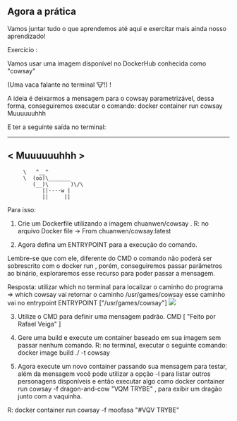 ## Agora a prática ##

Vamos juntar tudo o que aprendemos até aqui e exercitar mais ainda nosso aprendizado!

Exercício :

Vamos usar uma imagem disponível no DockerHub conhecida como "cowsay" 

(Uma vaca falante no terminal 🐮!) !

A ideia é deixarmos a mensagem para o cowsay parametrizável, dessa forma, conseguiremos executar o comando:
      docker container run cowsay Muuuuuuhhh

E ter a seguinte saída no terminal:

____________
< Muuuuuuhhh >
------------
         \   ^__^
         \  (oo)\_______
            (__)\       )\/\
               ||----w |
               ||     ||


Para isso:

1) Crie um Dockerfile utilizando a imagem chuanwen/cowsay .
  R: no arquivo Docker file -> From chuanwen/cowsay:latest


2) Agora defina um ENTRYPOINT para a execução do comando.

  Lembre-se que com ele, diferente do CMD o comando não poderá ser sobrescrito com o docker run , porém, conseguiremos passar parâmetros ao binário, exploraremos esse recurso para poder passar a mensagem.

  Resposta: utilizar which no terminal para localizar o caminho do programa => which cowsay 
  vai retornar o caminho /usr/games/cowsay
  esse caminho vai no entrypoint
  ENTRYPOINT ["/usr/games/cowsay"]
  <img src="respostaENTRYPOINT.png" />

3) Utilize o CMD para definir uma mensagem padrão.
  CMD [ "Feito por Rafael Veiga" ]

4) Gere uma build e execute um container baseado em sua imagem sem passar nenhum comando.
  R: no terminal, executar o seguinte comando:
        docker image build ./ -t cowsay


5) Agora execute um novo container passando sua mensagem para testar, além da mensagem você pode utilizar a opção -l para listar outros personagens disponíveis e então executar algo como docker container run cowsay -f dragon-and-cow "VQM TRYBE" , para exibir um dragão junto com a vaquinha.

  R:    docker container run cowsay -f moofasa "#VQV TRYBE"
